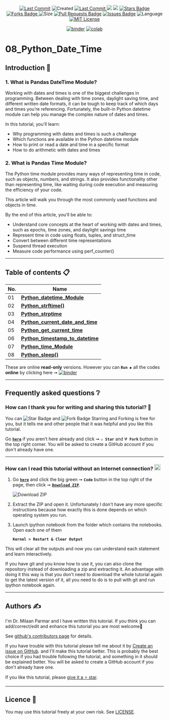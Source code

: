 <p align="center"> 
<a href="https://github.com/milaan9"><img src="https://img.shields.io/static/v1?logo=github&label=maintainer&message=milaan9&color=ff3300" alt="Last Commit"/></a> 
<img src="https://badges.pufler.dev/created/milaan9/08_Python_Date_Time_Module" alt="Created"/>
<a href="https://github.com/milaan9/08_Python_Date_Time_Module/graphs/commit-activity"><img src="https://img.shields.io/github/last-commit/milaan9/08_Python_Date_Time_Module.svg?colorB=ff8000&style=flat" alt="Last Commit"/> </a> 
<a href="https://github.com/milaan9/08_Python_Date_Time_Module/pulse" alt="Activity"><img src="https://img.shields.io/github/commit-activity/m/milaan9/08_Python_Date_Time_Module.svg?colorB=teal&style=flat" /></a> 
<a href="https://hits.seeyoufarm.com"><img src="https://hits.seeyoufarm.com/api/count/incr/badge.svg?url=https%3A%2F%2Fgithub.com%2Fmilaan9%2F08_Python_Date_Time_Module&count_bg=%231DC92C&title_bg=%23555555&icon=&icon_color=%23E7E7E7&title=views&edge_flat=false"/></a>
<a href="https://github.com/milaan9/08_Python_Date_Time_Module/stargazers"><img src="https://img.shields.io/github/stars/milaan9/08_Python_Date_Time_Module.svg?colorB=1a53ff" alt="Stars Badge"/></a>
<a href="https://github.com/milaan9/08_Python_Date_Time_Module/network/members"><img src="https://img.shields.io/github/forks/milaan9/08_Python_Date_Time_Module" alt="Forks Badge"/> </a>
<img src="https://img.shields.io/github/repo-size/milaan9/08_Python_Date_Time_Module.svg?colorB=CC66FF&style=flat" alt="Size"/>
<a href="https://github.com/milaan9/08_Python_Date_Time_Module/pulls"><img src="https://img.shields.io/github/issues-pr/milaan9/08_Python_Date_Time_Module.svg?colorB=yellow&style=flat" alt="Pull Requests Badge"/></a>
<a href="https://github.com/milaan9/08_Python_Date_Time_Module/issues"><img src="https://img.shields.io/github/issues/milaan9/08_Python_Date_Time_Module.svg?colorB=yellow&style=flat" alt="Issues Badge"/></a>
<img src="https://img.shields.io/github/languages/top/milaan9/08_Python_Date_Time_Module.svg?colorB=996600&style=flat" alt="Language"/></a> 
<a href="https://github.com/milaan9/08_Python_Date_Time_Module/blob/main/LICENSE"><img src="https://img.shields.io/badge/License-MIT-blueviolet.svg" alt="MIT License"/></a>
</p> 
<!--<img src="https://badges.pufler.dev/contributors/milaan9/01_Python_Introduction?size=50&padding=5&bots=true" alt="milaan9"/>-->

<p align="center"> 
<a href="https://mybinder.org/v2/gh/milaan9/08_Python_Date_Time_Module/HEAD"><img src="https://mybinder.org/badge_logo.svg" alt="binder"/></a>
<a href="https://githubtocolab.com/milaan9/08_Python_Date_Time_Module"><img src="https://colab.research.google.com/assets/colab-badge.svg" alt="colab"/></a> 
</p>  
 
# 08_Python_Date_Time


## Introduction 👋

### 1. What is Pandas DateTime Module?
Working with dates and times is one of the biggest challenges in programming. Between dealing with time zones, daylight saving time, and different written date formats, it can be tough to keep track of which days and times you’re referencing. Fortunately, the built-in Python datetime module can help you manage the complex nature of dates and times.

In this tutorial, you’ll learn:

* Why programming with dates and times is such a challenge
* Which functions are available in the Python datetime module
* How to print or read a date and time in a specific format
* How to do arithmetic with dates and times

### 2. What is Pandas Time Module?
The Python time module provides many ways of representing time in code, such as objects, numbers, and strings. It also provides functionality other than representing time, like waiting during code execution and measuring the efficiency of your code.

This article will walk you through the most commonly used functions and objects in time.

By the end of this article, you’ll be able to:

* Understand core concepts at the heart of working with dates and times, such as epochs, time zones, and daylight savings time
* Represent time in code using floats, tuples, and struct_time
* Convert between different time representations
* Suspend thread execution
* Measure code performance using perf_counter()

---

## Table of contents 📋

| **No.** | **Name** | 
| ------- | -------- | 
| 01 | **[Python_datetime_Module](https://github.com/milaan9/08_Python_Date_Time_Module/blob/main/001_Python_datetime_Module.ipynb)** |
| 02 | **[Python_strftime()](https://github.com/milaan9/08_Python_Date_Time_Module/blob/main/002_Python_strftime().ipynb)** |
| 03 | **[Python_strptime](https://github.com/milaan9/08_Python_Date_Time_Module/blob/main/003_Python_strptime.ipynb)** |
| 04 | **[Python_current_date_and_time](https://github.com/milaan9/08_Python_Date_Time_Module/blob/main/004_Python_current_date_and_time.ipynb)** |
| 05 | **[Python_get_current_time](https://github.com/milaan9/08_Python_Date_Time_Module/blob/main/005_Python_get_current_time.ipynb)** |
| 06 | **[Python_timestamp_to_datetime](https://github.com/milaan9/08_Python_Date_Time_Module/blob/main/006_Python_timestamp_to_datetime.ipynb)** |
| 07 | **[Python_time_Module](https://github.com/milaan9/08_Python_Date_Time_Module/blob/main/007_Python_time_Module.ipynb)** |
| 08 | **[Python_sleep()](https://github.com/milaan9/08_Python_Date_Time_Module/blob/main/008_Python_sleep().ipynb)** |

These are online **read-only** versions. However you can **`Run ▶`**  all the codes **online** by clicking here ➞ <a href="https://mybinder.org/v2/gh/milaan9/08_Python_Date_Time_Module/HEAD"><img src="https://mybinder.org/badge_logo.svg" alt="binder"/></a>

---

## Frequently asked questions ❔

### How can I thank you for writing and sharing this tutorial? 🌷

You can <img src="https://img.shields.io/static/v1?label=%E2%AD%90 Star &message=if%20useful&style=style=flat&color=blue" alt="Star Badge"/> and <img src="https://img.shields.io/static/v1?label=%E2%B5%96 Fork &message=if%20useful&style=style=flat&color=blue" alt="Fork Badge"/> Starring and Forking is free for you, but it tells me and other people that it was helpful and you like this tutorial.

Go [**`here`**](https://github.com/milaan9/08_Python_Date_Time_Module) if you aren't here already and click ➞ **`✰ Star`** and **`ⵖ Fork`** button in the top right corner. You will be asked to create a GitHub account if you don't already have one.

---

### How can I read this tutorial without an Internet connection? <img alt="GIF" src="https://github.com/TheDudeThatCode/TheDudeThatCode/blob/master/Assets/hmm.gif" width="20vw" />

1. Go [**`here`**](https://github.com/milaan9/08_Python_Date_Time_Module) and click the big green ➞ **`Code`** button in the top right of the page, then click ➞ [**`Download ZIP`**](https://github.com/milaan9/08_Python_Date_Time_Module/archive/refs/heads/main.zip).

    ![Download ZIP](img/dnld_rep.png)

2. Extract the ZIP and open it. Unfortunately I don't have any more specific instructions because how exactly this is done depends on which operating system you run.
    
3. Launch ipython notebook from the folder which contains the notebooks. Open each one of them
  
    **`Kernel > Restart & Clear Output`**
    
This will clear all the outputs and now you can understand each statement and learn interactively.

If you have git and you know how to use it, you can also clone the repository instead of downloading a zip and extracting it. An advantage with doing it this way is that you don't need to download the whole tutorial again to get the latest version of it, all you need to do is to pull with git and run ipython notebook again.

---

## Authors ✍️

I'm Dr. Milaan Parmar and I have written this tutorial. If you think you can add/correct/edit and enhance this tutorial you are most welcome🙏

See [github's contributors page](https://github.com/milaan9/08_Python_Date_Time_Module/graphs/contributors) for details.

If you have trouble with this tutorial please tell me about it by [Create an issue on GitHub](https://github.com/milaan9/10_Python_Pandas_Module/issues/new). and I'll make this tutorial better. This is probably the best choice if you had trouble following the tutorial, and something in it should be explained better. You will be asked to create a GitHub account if you don't already have one.

If you like this tutorial, please [give it a ⭐ star](https://github.com/milaan9/08_Python_Date_Time_Module).

---

## Licence 📜

You may use this tutorial freely at your own risk. See [LICENSE](./LICENSE).
